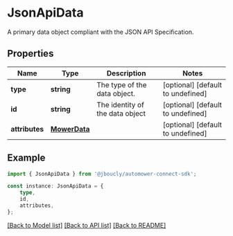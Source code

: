 # JsonApiData

A primary data object compliant with the JSON API Specification.

## Properties

Name | Type | Description | Notes
------------ | ------------- | ------------- | -------------
**type** | **string** | The type of the data object. | [optional] [default to undefined]
**id** | **string** | The identity of the data object | [optional] [default to undefined]
**attributes** | [**MowerData**](MowerData.md) |  | [optional] [default to undefined]

## Example

```typescript
import { JsonApiData } from '@jboucly/automower-connect-sdk';

const instance: JsonApiData = {
    type,
    id,
    attributes,
};
```

[[Back to Model list]](../README.md#documentation-for-models) [[Back to API list]](../README.md#documentation-for-api-endpoints) [[Back to README]](../README.md)
